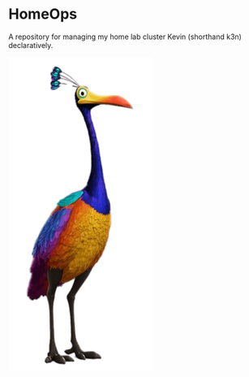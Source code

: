 # HomeOps

A repository for managing my home lab cluster Kevin (shorthand k3n) declaratively.

![Kevin from Up!](img/kevin.png "Kevin")
